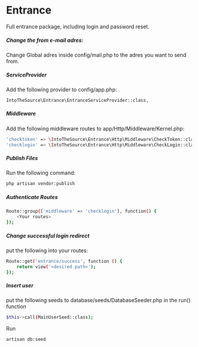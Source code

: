 # Entrance
Full entrance package, including login and password reset.

##### Change the from e-mail adres:
Change Global adres inside config/mail.php to the adres you want to send from.


##### ServiceProvider
Add the following provider to config/app.php: <br>
```bash
IntoTheSource\Entrance\EntranceServiceProvider::class,
```

##### Middleware
Add the following middleware routes to app/Http/Middleware/Kernel.php: <br>
```bash
'checktoken' => \IntoTheSource\Entrance\Http\Middleware\CheckToken::class,
'checklogin' => \IntoTheSource\Entrance\Http\Middleware\CheckLogin::class,
```

##### Publish Files
Run the following command: <br>
```bash
php artisan vendor:publish
```

##### Authenticate Routes
```bash
Route::group(['middleware' => 'checklogin'], function() {
    <Your routes>
});
```
##### Change successful login redirect
put the following into your routes: <br>
```bash
Route::get('entrance/success', function () {
    return view('<desired path>');
});
```
##### Insert user
put the following seeds to database/seeds/DatabaseSeeder.php in the run() function<br>
```bash
$this->call(MainUserSeed::class);
```
Run
```bash
artisan db:seed
```
